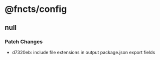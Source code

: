 # @fncts/config

## null

### Patch Changes

- d7320eb: include file extensions in output package.json export fields
